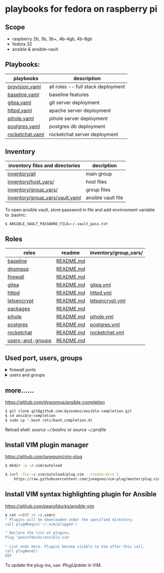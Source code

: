 # playbooks for fedora on raspberry pi

## Scope

* raspberry 2b, 3b, 3b+, 4b-4gb, 4b-8gb
* fedora 32
* ansible & ansible-vault


## Playbooks:

| playbooks                          | description                        |
|------------------------------------|------------------------------------|
| [provision.yaml](provision.yaml)   | all roles -- full stack deployment |
| [baseline.yaml](baseline.yaml)     | baseline features                  |
| [gitea.yaml](gitea.yaml)           | git server deployment              |
| [httpd.yaml](httpd.yaml)           | apache server deployment           |
| [pihole.yaml](pihole.yaml)         | pihole server deployment           |
| [postgres.yaml](postgres.yaml)     | postgres db deployment             |
| [rocketchat.yaml](rocketchat.yaml) | rocketchat server deployment       |


## Inventory

| inventory files and directories                                    | decription         |
|--------------------------------------------------------------------|--------------------|
| [inventory/all](inventory/all)                                     | main group         |
| [inventory/host_vars/](inventory/host_vars/)                       | host files         |
| [inventory/group_vars/](inventory/group_vars/)                     | group files        |
| [inventory/group_vars/vault.yaml](inventory/group_vars/vault.yaml) | ansible vault file |


To open ansible vault, store password in file and add environment variable to .bashrc:
```bash
$ ANSIBLE_VAULT_PASSWORD_FILE=~/.vault_pass.txt
```


## Roles

| roles                                      | readme                                        | inventory/group_vars/                                     |
|--------------------------------------------|-----------------------------------------------|-----------------------------------------------------------|
| [baseline](roles/baseline)                 | [README.md](roles/baseline/README.md)         |                                                           |
| [dnsmasq](roles/dnsmasq)                   | [README.md](roles/dnsmasq/README.md)          |                                                           |
| [firewall](roles/firewall)                 | [README.md](roles/firewall/README.md)         |                                                           |
| [gitea](roles/gitea)                       | [README.md](roles/gitea/README.md)            | [gitea.yml](inventory/group_vars/gitea.yml)               |
| [httpd](roles/httpd)                       | [README.md](roles/httpd/README.md)            | [httpd.yml](inventory/group_vars/httpd.yml)               |
| [letsencrypt](roles/letsencrypt)           | [README.md](roles/letsencrypt/README.md)      | [letsencrypt.yml](inventory/group_vars/letsencrypt.yml)   |
| [packages](roles/packages)                 | [README.md](roles/packages/README.md)         |                                                           |
| [pihole](roles/pihole)                     | [README.md](roles/pihole/README.md)           | [pihole.yml](inventory/group_vars/pihole.yml)             |
| [postgres](roles/postgres)                 | [README.md](roles/postgres/README.md)         | [postgres.yml](inventory/group_vars/postgres.yml)         |
| [rocketchat](roles/rocketchat)             | [README.md](roles/rocketchat/README.md)       | [rocketchet.yml](inventory/group_vars/rocketchat.yml)     |
| [users-and-groups](roles/users-and-groups) | [README.md](roles/users-and-groups/README.md) |                                                           |


## Used port, users, groups

<details>
<summary>firewall ports</summary>

| port  | service            |
|-------|--------------------|
| 22    | ssh                |
| 2222  | gitea ssh          |
| 3000  | gitea              |
| 5432  | postgres default   |
| 30080 | apache httpd http  |
| 30443 | apache httpd https |
| 31080 | apache httpd http  |
| 31433 | apache httpd https |

</details>
<details>
<summary>users and groups</summary>

| uid  | user        | guid | group       |
|------|-------------|------|-------------|
| 1033 | gitea       | 1033 | gitea       |
| 1034 | httpd       | 1034 | httpd       |
| 1035 | letsencrypt | 1035 | letsencrypt |
| 1036 | postgres    | 1036 | postgres    |

</details>

## more......

https://github.com/dysosmus/ansible-completion
```bash
$ git clone git@github.com:dysosmus/ansible-completion.git
$ cd ansible-completion
$ sudo cp *.bash /etc/bash_completion.d/
```
Reload shell: *source ~/.bashrc* or *source ~/.profile*
  
## Install VIM plugin manager
https://github.com/junegunn/vim-plug
```bash
$ mkdir -p ~/.vim/autoload

$ curl -fLo ~/.vim/autoload/plug.vim --create-dirs \
    https://raw.githubusercontent.com/junegunn/vim-plug/master/plug.vim
```
  
## Install VIM syntax highlighting plugin for Ansible
https://github.com/pearofducks/ansible-vim
```bash
$ cat <<EOT >> ~/.vimrc 
" Plugins will be downloaded under the specified directory.
call plug#begin('~/.vim/plugged')

" Declare the list of plugins.
Plug 'pearofducks/ansible-vim'
  
" List ends here. Plugins become visible to Vim after this call.
call plug#end()
EOT
```
To update the plug-ins, use *:PlugUpdate* in VIM.
  

